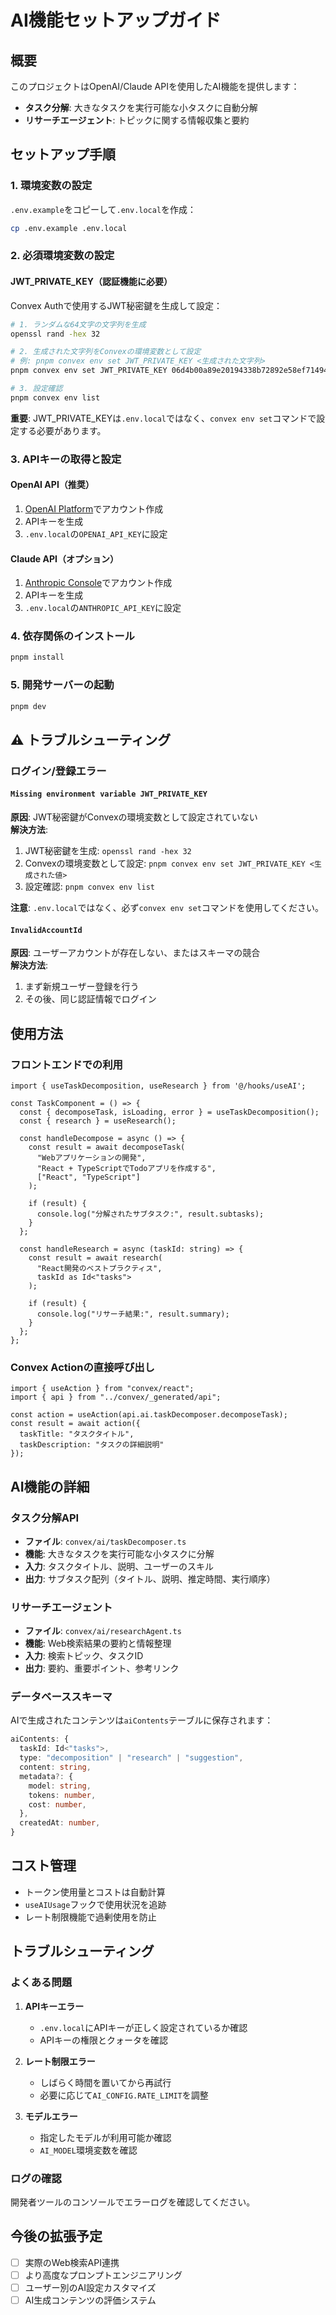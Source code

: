 # AI機能セットアップガイド

## 概要

このプロジェクトはOpenAI/Claude APIを使用したAI機能を提供します：
- **タスク分解**: 大きなタスクを実行可能な小タスクに自動分解
- **リサーチエージェント**: トピックに関する情報収集と要約

## セットアップ手順

### 1. 環境変数の設定

`.env.example`をコピーして`.env.local`を作成：

```bash
cp .env.example .env.local
```

### 2. 必須環境変数の設定

#### JWT_PRIVATE_KEY（認証機能に必要）
Convex Authで使用するJWT秘密鍵を生成して設定：

```bash
# 1. ランダムな64文字の文字列を生成
openssl rand -hex 32

# 2. 生成された文字列をConvexの環境変数として設定
# 例: pnpm convex env set JWT_PRIVATE_KEY <生成された文字列>
pnpm convex env set JWT_PRIVATE_KEY 06d4b00a89e20194338b72892e58ef714947ea6d7aa55f87822360722b49d0c9

# 3. 設定確認
pnpm convex env list
```

**重要**: JWT_PRIVATE_KEYは`.env.local`ではなく、`convex env set`コマンドで設定する必要があります。

### 3. APIキーの取得と設定

#### OpenAI API（推奨）
1. [OpenAI Platform](https://platform.openai.com/)でアカウント作成
2. APIキーを生成
3. `.env.local`の`OPENAI_API_KEY`に設定

#### Claude API（オプション）
1. [Anthropic Console](https://console.anthropic.com/)でアカウント作成
2. APIキーを生成
3. `.env.local`の`ANTHROPIC_API_KEY`に設定

### 4. 依存関係のインストール

```bash
pnpm install
```

### 5. 開発サーバーの起動

```bash
pnpm dev
```

## ⚠️ トラブルシューティング

### ログイン/登録エラー

#### `Missing environment variable JWT_PRIVATE_KEY`
**原因**: JWT秘密鍵がConvexの環境変数として設定されていない  
**解決方法**:
1. JWT秘密鍵を生成: `openssl rand -hex 32`
2. Convexの環境変数として設定: `pnpm convex env set JWT_PRIVATE_KEY <生成された値>`
3. 設定確認: `pnpm convex env list`

**注意**: `.env.local`ではなく、必ず`convex env set`コマンドを使用してください。

#### `InvalidAccountId`
**原因**: ユーザーアカウントが存在しない、またはスキーマの競合  
**解決方法**:
1. まず新規ユーザー登録を行う
2. その後、同じ認証情報でログイン

## 使用方法

### フロントエンドでの利用

```tsx
import { useTaskDecomposition, useResearch } from '@/hooks/useAI';

const TaskComponent = () => {
  const { decomposeTask, isLoading, error } = useTaskDecomposition();
  const { research } = useResearch();

  const handleDecompose = async () => {
    const result = await decomposeTask(
      "Webアプリケーションの開発",
      "React + TypeScriptでTodoアプリを作成する",
      ["React", "TypeScript"]
    );
    
    if (result) {
      console.log("分解されたサブタスク:", result.subtasks);
    }
  };

  const handleResearch = async (taskId: string) => {
    const result = await research(
      "React開発のベストプラクティス",
      taskId as Id<"tasks">
    );
    
    if (result) {
      console.log("リサーチ結果:", result.summary);
    }
  };
};
```

### Convex Actionの直接呼び出し

```tsx
import { useAction } from "convex/react";
import { api } from "../convex/_generated/api";

const action = useAction(api.ai.taskDecomposer.decomposeTask);
const result = await action({
  taskTitle: "タスクタイトル",
  taskDescription: "タスクの詳細説明"
});
```

## AI機能の詳細

### タスク分解API

- **ファイル**: `convex/ai/taskDecomposer.ts`
- **機能**: 大きなタスクを実行可能な小タスクに分解
- **入力**: タスクタイトル、説明、ユーザーのスキル
- **出力**: サブタスク配列（タイトル、説明、推定時間、実行順序）

### リサーチエージェント

- **ファイル**: `convex/ai/researchAgent.ts`
- **機能**: Web検索結果の要約と情報整理
- **入力**: 検索トピック、タスクID
- **出力**: 要約、重要ポイント、参考リンク

### データベーススキーマ

AIで生成されたコンテンツは`aiContents`テーブルに保存されます：

```typescript
aiContents: {
  taskId: Id<"tasks">,
  type: "decomposition" | "research" | "suggestion",
  content: string,
  metadata?: {
    model: string,
    tokens: number,
    cost: number,
  },
  createdAt: number,
}
```

## コスト管理

- トークン使用量とコストは自動計算
- `useAIUsage`フックで使用状況を追跡
- レート制限機能で過剰使用を防止

## トラブルシューティング

### よくある問題

1. **APIキーエラー**
   - `.env.local`にAPIキーが正しく設定されているか確認
   - APIキーの権限とクォータを確認

2. **レート制限エラー**
   - しばらく時間を置いてから再試行
   - 必要に応じて`AI_CONFIG.RATE_LIMIT`を調整

3. **モデルエラー**
   - 指定したモデルが利用可能か確認
   - `AI_MODEL`環境変数を確認

### ログの確認

開発者ツールのコンソールでエラーログを確認してください。

## 今後の拡張予定

- [ ] 実際のWeb検索API連携
- [ ] より高度なプロンプトエンジニアリング
- [ ] ユーザー別のAI設定カスタマイズ
- [ ] AI生成コンテンツの評価システム